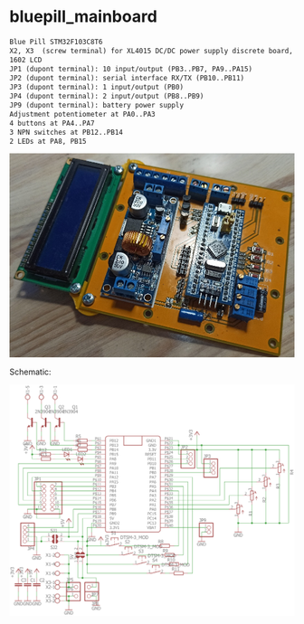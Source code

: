 # bluepill_mainboard

```
Blue Pill STM32F103C8T6
X2, X3  (screw terminal) for XL4015 DC/DC power supply discrete board,
1602 LCD
JP1 (dupont terminal): 10 input/output (PB3..PB7, PA9..PA15)
JP2 (dupont terminal): serial interface RX/TX (PB10..PB11)
JP3 (dupont terminal): 1 input/output (PB0)
JP4 (dupont terminal): 2 input/output (PB8..PB9)
JP9 (dupont terminal): battery power supply
Adjustment potentiometer at PA0..PA3
4 buttons at PA4..PA7
3 NPN switches at PB12..PB14
2 LEDs at PA8, PB15
```

<img src="https://github.com/yohabi/bluepill_mainboard/blob/7f3fcd43033b5e18c05db25bef235dea30079730/assembled.jpg">

Schematic:

<img src="https://github.com/yohabi/bluepill_mainboard/blob/2c7d82b97488f62cfd0152e8399c4879f5fadeae/SCHEMATIC.png">

